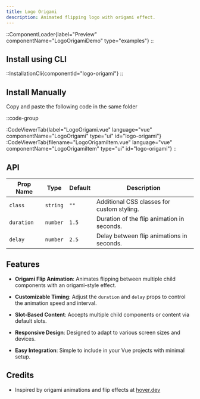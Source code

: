 ```yaml
---
title: Logo Origami
description: Animated flipping logo with origami effect.
---
```


::ComponentLoader{label="Preview" componentName="LogoOrigamiDemo" type="examples"}
::

## Install using CLI

::InstallationCli{componentId="logo-origami"}
::

## Install Manually

Copy and paste the following code in the same folder

::code-group

:CodeViewerTab{label="LogoOrigami.vue" language="vue" componentName="LogoOrigami" type="ui" id="logo-origami"}
:CodeViewerTab{filename="LogoOrigamiItem.vue" language="vue" componentName="LogoOrigamiItem" type="ui" id="logo-origami"}
::

## API

| Prop Name  | Type     | Default | Description                                |
| ---------- | -------- | ------- | ------------------------------------------ |
| `class`    | `string` | `""`    | Additional CSS classes for custom styling. |
| `duration` | `number` | `1.5`   | Duration of the flip animation in seconds. |
| `delay`    | `number` | `2.5`   | Delay between flip animations in seconds.  |

## Features

- **Origami Flip Animation**: Animates flipping between multiple child components with an origami-style effect.

- **Customizable Timing**: Adjust the `duration` and `delay` props to control the animation speed and interval.

- **Slot-Based Content**: Accepts multiple child components or content via default slots.

- **Responsive Design**: Designed to adapt to various screen sizes and devices.

- **Easy Integration**: Simple to include in your Vue projects with minimal setup.

## Credits

- Inspired by origami animations and flip effects at [hover.dev](www.hover.dev/components/other#logo-origami)
